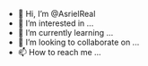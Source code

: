 - 👋 Hi, I’m @AsrielReal
- 👀 I’m interested in ...
- 🌱 I’m currently learning ...
- 💞️ I’m looking to collaborate on ...
- 📫 How to reach me ...

<!---
AsrielReal/AsrielReal is a ✨ special ✨ repository because its `README.md` (this file) appears on your GitHub profile.
You can click the Preview link to take a look at your changes.
--->
